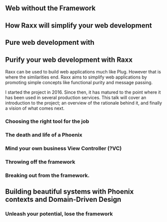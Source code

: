 ## Web without the Framework

## How Raxx will simplify your web development

## Pure web development with

## Purify your web development with Raxx

Raxx can be used to build web applications much like Plug.
However that is where the similarities end.
Raxx aims to simplify web applications by promoting simple concepts like functional purity and message passing.

I started the project in 2016. Since then, it has matured to the point where it has been used in several production services.
This talk will cover an introduction to the project; an overview of the rationale behind it, and finally a vision of what comes next. 


### Choosing the right tool for the job
### The death and life of a Phoenix
### Mind your own business View Controller (?VC)
### Throwing off the framework
### Breaking out from the framework.
## Building beautiful systems with Phoenix contexts and Domain-Driven Design

### Unleash your potential, lose the framework
